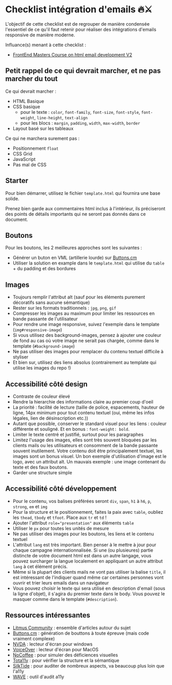 # Checklist intégration d'emails 🔥⚔️

L'objectif de cette checklist est de regrouper de manière condensée l'essentiel de ce qu'il faut retenir pour réaliser des intégrations d'emails responsive de manière moderne.

Influance(s) menant à cette checklist :

- [FrontEnd Masters Course on html email development V2](https://frontendmasters.com/courses/html-email-v2)

## Petit rappel de ce qui devrait marcher, et ne pas marcher du tout

Ce qui devrait marcher :

- HTML Basique
- CSS basique
  - pour le texte : `color`, `font-family`, `font-size`, `font-style`, `font-weight`, `line-height`, `text-align`
  - pour les blocs : `margin`, `padding`, `width`, `max-width`, `border`
- Layout basé sur les tableaux

Ce qui ne marchera surement pas :

- Positionnement `float`
- CSS Grid
- JavaScript
- Pas mal de CSS

## Starter

Pour bien démarrer, utilisez le fichier `template.html` qui fournira une base solide.

Prenez bien garde aux commentaires html inclus à l'intérieur, ils préciseront des points de détails importants qui ne seront pas donnés dans ce document.

## Boutons

Pour les boutons, les 2 meilleures approches sont les suivantes :

- Générer un buton en VML (artillerie lourde) sur [Buttons.cm](https://buttons.cm/)
- Utiliser la solution en example dans le `template.html` qui utilise du `table` + du padding et des bordures

## Images

- Toujours remplir l'attribut alt (sauf pour les éléments purement décoratifs sans aucune sémantique)
- Rester sur les formats traditionnels : `jpg`, `png`, `gif`
- Compresser les images au maximum pour limiter les ressources en bande passante de l'utilisateur
- Pour rendre une image responsive, suivez l'exemple dans le template (`img#responsive-image`)
- Si vous utilisez des background-images, pensez à ajouter une couleur de fond au cas où votre image ne serait pas chargée, comme dans le template (`#background-image`)
- Ne pas utiliser des images pour remplacer du contenu textuel difficile à styliser
- Et bien sur, utilisez des liens absolus (contrairement au template qui utilise les images du repo !)

## Accessibilité côté design

- Contraste de couleur élevé
- Rendre la hierarchie des informations claire au premier coup d'oeil
- La priorité : facilité de lecture (taille de police, espacements, hauteur de ligne, 14px minimum pour tout contenu textuel (oui, même les infos légales, lien de désinscription etc.))
- Autant que possible, conserver le standard visuel pour les liens : couleur différente et souligné. Et en bonus : `font-weight: bold`.
- Limiter le texte centré et justifié, surtout pour les paragraphes
- Limitez l'usage des images, elles sont très souvent bloquées par les clients mails ou les utilisateurs et consomment de la bande passante souvent inutilement. Votre contenu doit être principalement textuel, les images sont un bonus visuel. Un bon exemple d'utilisation d'image est le logo, avec un attribut alt. Un mauvais exemple : une image contenant du texte et des faux boutons.
- Garder une structure simple

## Accessibilité côté développement

- Pour le contenu, vos balises préférées seront `div`, `span`, `h1` à `h6`, `p`, `strong`, `em` et `img`
- Pour la structure et le positionnement, faites la paix avec `table`, oubliez les `thead`, `tbody` et `tfoot`. Place aux `tr` et `td` !
- Ajouter l'attribut `role="presentation"` aux éléments `table`
- Utiliser le `px` pour toutes les unités de mesure
- Ne pas utiliser des images pour les boutons, les liens et le contenu textuel
- L'attribut `lang` est très important. Bien penser à le mettre à jour pour chaque campagne internationnalisée. Si une (ou plusieures) partie distincte de votre document html est dans un autre langage, vous pouvez surcharger la langue localement en appliquant un autre attribut `lang` à cet élément précis.
- Même si la plupart des clients mails ne vont pas utiliser la balise `title`, il est intéressant de l'indiquer quand même car certaines personnes vont ouvrir et trier leurs emails dans un navigateur
- Vous pouvez choisir le texte qui sera utilisé en description d'email (sous la ligne d'objet), il s'agira du premier texte dans le body. Vous pouvez le masquer comme dans le template (`#description`).

## Ressources intéressantes

- [Litmus Community](https://litmus.com/community) : ensemble d'articles autour du sujet
- [Buttons.cm](https://buttons.cm/) : génération de bouttons à toute épreuve (mais code vraiment complexe)
- [NVDA](https://developer.paciellogroup.com/blog/2008/01/nvda-a-free-and-open-source-screen-reader-for-windows/) : lecteur d'écran pour windows
- [VoiceOver](https://help.apple.com/voiceover/mac/10.15/) : lecteur d'écran pour MacOS
- [NoCoffee](https://chrome.google.com/webstore/detail/nocoffee/jjeeggmbnhckmgdhmgdckeigabjfbddl?hl=en-US) : pour simuler des déficiences visuelles
- [Tota11y](https://chrome.google.com/webstore/detail/tota11y-plugin-from-khan/oedofneiplgibimfkccchnimiadcmhpe?hl=en) : pour vérifier la structure et la sémantique
- [SilkTide](https://silktide.com/) : pour auditer de nombreux aspects, va beaucoup plus loin que l'a11y
- [WAVE](https://wave.webaim.org/) : outil d'audit a11y

